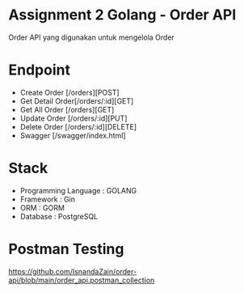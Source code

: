 # Assignment 2 Golang - Order API
Order API yang digunakan untuk mengelola Order

# Endpoint
- Create Order [/orders][POST]
- Get Detail Order[/orders/:id][GET]
- Get All Order [/orders][GET]
- Update Order [/orders/:id][PUT]
- Delete Order [/orders/:id][DELETE]
- Swagger [/swagger/index.html]

# Stack
- Programming Language : GOLANG
- Framework : Gin
- ORM : GORM
- Database : PostgreSQL

# Postman Testing
https://github.com/IsnandaZain/order-api/blob/main/order_api.postman_collection
